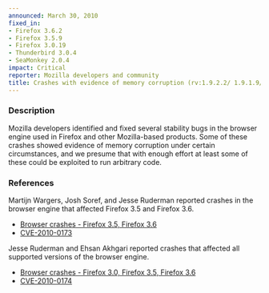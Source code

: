 ```yaml
---
announced: March 30, 2010
fixed_in:
- Firefox 3.6.2
- Firefox 3.5.9
- Firefox 3.0.19
- Thunderbird 3.0.4
- SeaMonkey 2.0.4
impact: Critical
reporter: Mozilla developers and community
title: Crashes with evidence of memory corruption (rv:1.9.2.2/ 1.9.1.9/ 1.9.0.19)
---
```


<h3>Description</h3>

<p>Mozilla developers identified and fixed several stability bugs in
the browser engine used in Firefox and other Mozilla-based
products. Some of these crashes showed evidence of memory corruption
under certain circumstances, and we presume that with enough effort at
least some of these could be exploited to run arbitrary code.</p>

<h3>References</h3>

<p>Martijn Wargers, Josh Soref, and Jesse Ruderman reported crashes in
the browser engine that affected Firefox 3.5 and Firefox 3.6.</p>
<ul>
  <li><a href="https://bugzilla.mozilla.org/buglist.cgi?bug_id=488850,491722,499862,496011,542136">Browser crashes - Firefox 3.5, Firefox 3.6</a></li>
  <li><a class="ex-ref" href="http://cve.mitre.org/cgi-bin/cvename.cgi?name=CVE-2010-0173">CVE-2010-0173</a></li>
</ul>

<p>Jesse Ruderman and Ehsan Akhgari reported crashes that affected
all supported versions of the browser engine.</p>
<ul>
  <li><a href="https://bugzilla.mozilla.org/buglist.cgi?bug_id=499844,546530">Browser crashes - Firefox 3.0, Firefox 3.5, Firefox 3.6</a></li>
  <li><a class="ex-ref" href="http://cve.mitre.org/cgi-bin/cvename.cgi?name=CVE-2010-0174">CVE-2010-0174</a></li>
</ul>



